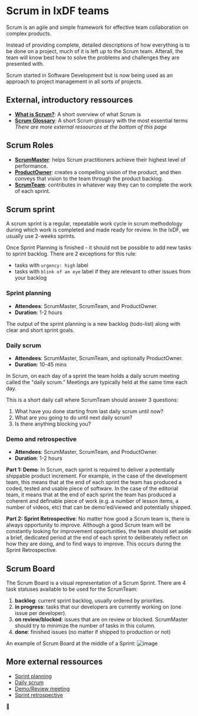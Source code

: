 # Scrum in IxDF teams

Scrum is an agile and simple framework for effective team collaboration on complex products.

Instead of providing complete, detailed descriptions of how everything is to be done on a project,
much of it is left up to the Scrum team. Afterall, the team will know best how to solve the problems and challenges they are presented with.

Scrum started in Software Development but is now being used as an approach to project management in all sorts of projects.

## External, introductory ressources

-   **[What is Scrum?](https://www.scrum.org/resources/what-is-scrum)**: A short overview of what Scrum is
-   **[Scrum Glossary](https://www.scrum.org/resources/scrum-glossary)**: A short Scrum glossary with the most essential terms
    _There are more external ressources at the bottom of this page_

## Scrum Roles

-   **[ScrumMaster](scrumMaster.md)**: helps Scrum practitioners achieve their highest level of performance.
-   **[ProductOwner](productOwner.md)**: creates a compelling vision of the product, and then conveys that vision to the team through the product backlog.
-   **[ScrumTeam](scrumTeam.md)**: contributes in whatever way they can to complete the work of each sprint.

## Scrum sprint

A scrum sprint is a regular, repeatable work cycle in scrum methodology during which work is completed and made ready for review.
In the IxDF, we usually use 2-weeks sprints.

Once Sprint Planning is finished - it should not be possible to add new tasks to sprint backlog. There are 2 exceptions for this rule:

-   tasks with `urgency: high` label
-   tasks with `blink of an eye` label if they are relevant to other issues from your backlog

### Sprint planning

-   **Attendees**: ScrumMaster, ScrumTeam, and ProductOwner.
-   **Duration**: 1-2 hours

The output of the sprint planning is a new backlog (todo-list) along with clear and short sprint goals.

### Daily scrum

-   **Attendees**: ScrumMaster, ScrumTeam, and optionally ProductOwner.
-   **Duration**: 10-45 mins

In Scrum, on each day of a sprint the team holds a daily scrum meeting called the "daily scrum.”
Meetings are typically held at the same time each day.

This is a short daily call where ScrumTeam should answer 3 questions:

1.  What have you done starting from last daily scrum until now?
1.  What are you going to do until next daily scrum?
1.  Is there anything blocking you?

### Demo and retrospective

-   **Attendees**: ScrumMaster, ScrumTeam, and ProductOwner.
-   **Duration**: 1-2 hours

**Part 1: Demo**:
In Scrum, each sprint is required to deliver a potentially shippable product increment.
For example, in the case of the development team, this means that at the end of each sprint the team has produced a coded, tested and usable piece of software. In the case of the editorial team, it means that at the end of each sprint the team has produced a coherent and definable piece of work (e.g. a number of lesson items, a number of videos, etc) that can be demo'ed/viewed and potentially shipped.

**Part 2: Sprint Retrospective**:
No matter how good a Scrum team is, there is always opportunity to improve.
Although a good Scrum team will be constantly looking for improvement opportunities, the team should set aside a brief, dedicated period at the end of each sprint to deliberately reflect on how they are doing, and to find ways to improve.
This occurs during the Sprint Retrospective.

## Scrum Board

The Scrum Board is a visual representation of a Scrum Sprint.
There are 4 task statuses available to be used for the ScrumTeam:

1.  **backlog**: current sprint backlog, usually ordered by priorities.
1.  **in progress**: tasks that our developers are currently working on (one issue per developer).
1.  **on review/blocked**: issues that are on review or blocked. ScrumMaster should try to minimize the number of tasks in this column.
1.  **done**: finished issues (no matter if shipped to production or not)

An example of Scrum Board at the middle of a Sprint:
![image](https://user-images.githubusercontent.com/5278175/35347434-28fb2300-0146-11e8-87f2-0ab9dbc24a66.png)

## More external ressources

-   [Sprint planning](https://www.mountaingoatsoftware.com/agile/scrum/meetings/sprint-planning-meeting)
-   [Daily scrum](https://www.mountaingoatsoftware.com/agile/scrum/meetings/daily-scrum)
-   [Demo/Review meeting](https://www.mountaingoatsoftware.com/agile/scrum/meetings/sprint-review-meeting)
-   [Sprint retrospective](https://www.mountaingoatsoftware.com/agile/scrum/meetings/sprint-retrospective)

🦄
